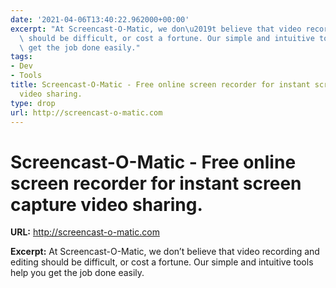```yaml
---
date: '2021-04-06T13:40:22.962000+00:00'
excerpt: "At Screencast-O-Matic, we don\u2019t believe that video recording and editing\
  \ should be difficult, or cost a fortune. Our simple and intuitive tools help you\
  \ get the job done easily."
tags:
- Dev
- Tools
title: Screencast-O-Matic - Free online screen recorder for instant screen capture
  video sharing.
type: drop
url: http://screencast-o-matic.com
---
```


# Screencast-O-Matic - Free online screen recorder for instant screen capture video sharing.

**URL:** http://screencast-o-matic.com

**Excerpt:** At Screencast-O-Matic, we don’t believe that video recording and editing should be difficult, or cost a fortune. Our simple and intuitive tools help you get the job done easily.
